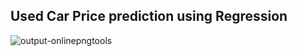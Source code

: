 ## Used Car Price prediction using Regression

![output-onlinepngtools](https://github.com/sumeetk123/Resale-Car-Price-prediction-using-Regression-/assets/105230723/79c93209-4e34-4aa6-af88-28d134ef8b53)

